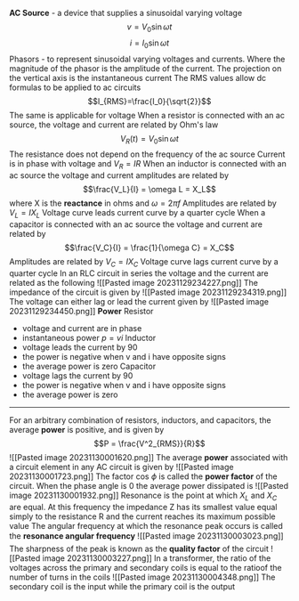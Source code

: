 **AC Source** - a device that supplies a sinusoidal varying voltage
$$v = V_0\sin\omega t$$
$$i = I_0\sin\omega t$$
Phasors - to represent sinusoidal varying voltages and currents. Where the magnitude of the phasor is the amplitude of the current. The projection on the vertical axis is the instantaneous current
The RMS values allow dc formulas to be applied to ac circuits
$$I_{RMS}=\frac{I_0}{\sqrt{2}}$$
	The same is applicable for voltage
When a resistor is connected with an ac source, the voltage and current are related by Ohm's law
$$V_R(t) = V_0\sin\omega t$$
The resistance does not depend on the frequency of the ac source
Current is in phase with voltage and $V_R=IR$
When an inductor is connected with an ac source the voltage and current amplitudes are related by
$$\frac{V_L}{I} = \omega L = X_L$$
	where X is the **reactance** in ohms and $\omega = 2\pi f$
Amplitudes are related by $V_L = IX_L$ Voltage curve leads current curve by a quarter cycle
When a capacitor is connected with an ac source the voltage and current are related by
$$\frac{V_C}{I} = \frac{1}{\omega C} = X_C$$
Amplitudes are related by $V_C = IX_C$ Voltage curve lags current curve by a quarter cycle
In an RLC circuit in series the voltage and the current are related as the following
![[Pasted image 20231129234227.png]]
The impedance of the circuit is given by
![[Pasted image 20231129234319.png]]
The voltage can either lag or lead the current given by
![[Pasted image 20231129234450.png]]
**Power**
Resistor
- voltage and current are in phase
- instantaneous power $p = vi$
Inductor
- voltage leads the current by 90
- the power is negative when v and i have opposite signs
- the average power is zero
Capacitor
- voltage lags the current by 90
- the power is negative when v and i have opposite signs
- the average power is zero
___
For an arbitrary combination of resistors, inductors, and capacitors, the average **power** is positive, and is given by
$$P = \frac{V^2_{RMS}}{R}$$
![[Pasted image 20231130001620.png]]
The average **power** associated with a circuit element in any AC circuit is given by
![[Pasted image 20231130001723.png]]
The factor cos $\phi$ is called the **power factor** of the circuit. When the phase angle is 0 the average power dissipated is
![[Pasted image 20231130001932.png]]
Resonance is the point at which $X_L$ and $X_C$ are equal. At this frequency the impedance Z has its smallest value equal simply to the resistance R and the current reaches its maximum possible value
The angular frequency at which the resonance peak occurs is called the **resonance angular frequency**
![[Pasted image 20231130003023.png]]
The sharpness of the peak is known as the **quality factor** of the circuit
![[Pasted image 20231130003227.png]]
In a transformer, the ratio of the voltages across the primary and secondary coils is equal to the ratioof the number of turns in the coils
![[Pasted image 20231130004348.png]]
The secondary coil is the input while the primary coil is the output